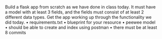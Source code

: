 Build a flask app from scratch as we have done in class today.
It must have a model with at least 3 fields, and the fields must consist of at least 2 different data types.  Get the app working up through the functionality we did today.
• requirements.txt
• blueprint for your resource
• peewee model
• should be able to create and index using postman
• there must be at least 8 commits
